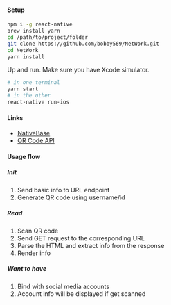 #### Setup

```bash
npm i -g react-native
brew install yarn
cd /path/to/project/folder
git clone https://github.com/bobby569/NetWork.git
cd NetWork
yarn install
```

Up and run. Make sure you have Xcode simulator.

```bash
# in one terminal
yarn start
# in the other
react-native run-ios
```

#### Links

- [NativeBase](https://nativebase.io/)
- [QR Code API](http://goqr.me/api/)

#### Usage flow

##### Init

1.  Send basic info to URL endpoint
2.  Generate QR code using username/id

##### Read

1.  Scan QR code
2.  Send GET request to the corresponding URL
3.  Parse the HTML and extract info from the response
4.  Render info

##### Want to have

1.  Bind with social media accounts
2.  Account info will be displayed if get scanned
